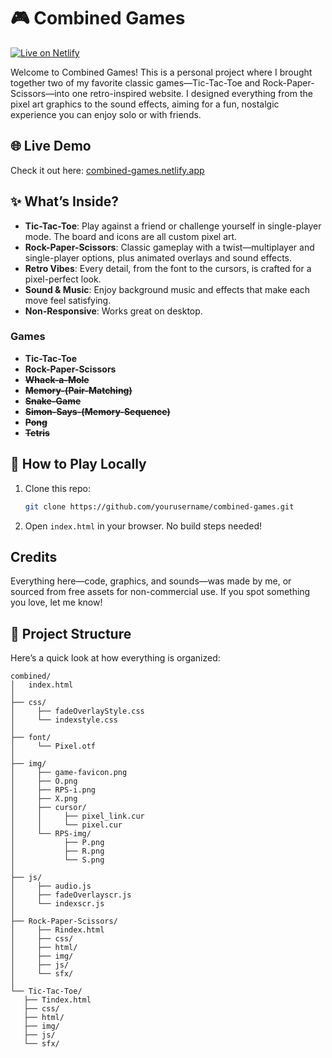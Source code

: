 # 🎮 Combined Games

[![Live on Netlify](https://img.shields.io/badge/Live_on-Netlify-brightgreen?style=for-the-badge&logo=netlify&logoColor=white)](https://combined-games.netlify.app/)

Welcome to Combined Games! This is a personal project where I brought together two of my favorite classic games—Tic-Tac-Toe and Rock-Paper-Scissors—into one retro-inspired website. I designed everything from the pixel art graphics to the sound effects, aiming for a fun, nostalgic experience you can enjoy solo or with friends.

## 🌐 Live Demo

Check it out here: [combined-games.netlify.app](https://combined-games.netlify.app/)

## ✨ What’s Inside?

- **Tic-Tac-Toe**: Play against a friend or challenge yourself in single-player mode. The board and icons are all custom pixel art.
- **Rock-Paper-Scissors**: Classic gameplay with a twist—multiplayer and single-player options, plus animated overlays and sound effects.
- **Retro Vibes**: Every detail, from the font to the cursors, is crafted for a pixel-perfect look.
- **Sound & Music**: Enjoy background music and effects that make each move feel satisfying.
- **Non-Responsive**: Works great on desktop.

### Games

- **Tic-Tac-Toe**
- **Rock-Paper-Scissors**
- ~~**Whack-a-Mole**~~
- ~~**Memory-(Pair-Matching)**~~
- ~~**Snake-Game**~~
- ~~**Simon-Says-(Memory-Sequence)**~~
- ~~**Pong**~~
- ~~**Tetris**~~

## 🚀 How to Play Locally

1. Clone this repo:
   ```sh
   git clone https://github.com/yourusername/combined-games.git
   ```
2. Open `index.html` in your browser. No build steps needed!

## Credits

Everything here—code, graphics, and sounds—was made by me, or sourced from free assets for non-commercial use. If you spot something you love, let me know!

## 📁 Project Structure

Here’s a quick look at how everything is organized:

```text
combined/
│   index.html
│
├── css/
│     ├── fadeOverlayStyle.css
│     └── indexstyle.css
│
├── font/
│     └── Pixel.otf
│
├── img/
│     ├── game-favicon.png
│     ├── O.png
│     ├── RPS-i.png
│     ├── X.png
│     ├── cursor/
│     │     ├── pixel_link.cur
│     │     └── pixel.cur
│     └── RPS-img/
│           ├── P.png
│           ├── R.png
│           └── S.png
│
├── js/
│     ├── audio.js
│     ├── fadeOverlayscr.js
│     └── indexscr.js
│
├── Rock-Paper-Scissors/
│     ├── Rindex.html
│     ├── css/
│     ├── html/
│     ├── img/
│     ├── js/
│     └── sfx/
│
└── Tic-Tac-Toe/
   ├── Tindex.html
   ├── css/
   ├── html/
   ├── img/
   ├── js/
   └── sfx/
```

